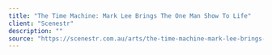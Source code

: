 ```yaml
---
title: "The Time Machine: Mark Lee Brings The One Man Show To Life"
client: "Scenestr"
description: ""
source: "https://scenestr.com.au/arts/the-time-machine-mark-lee-brings-the-one-man-show-to-life"
---
```

